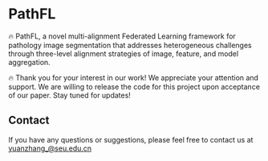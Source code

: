 # PathFL
:fire: PathFL, a novel multi-alignment Federated Learning framework for pathology image segmentation that addresses heterogeneous challenges through three-level alignment strategies of image, feature, and model aggregation.

:fire: Thank you for your interest in our work! We appreciate your attention and support. We are willing to release the code for this project upon acceptance of our paper. Stay tuned for updates!

## Contact
If you have any questions or suggestions, please feel free to contact us at yuanzhang_@seu.edu.cn
